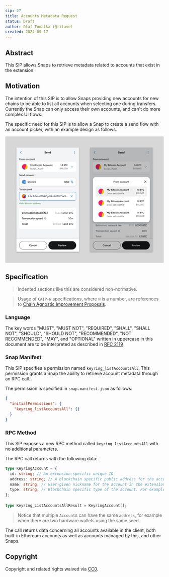 ```yaml
---
sip: 27
title: Accounts Metadata Request
status: Draft
author: Olaf Tomalka (@ritave)
created: 2024-09-17
---
```


## Abstract

This SIP allows Snaps to retrieve metadata related to accounts that exist in the extension.

## Motivation

The intention of this SIP is to allow Snaps providing new accounts for new chains to be able to list all accounts when selecting one during transfers. Currently the Snap can only access their own accounts, and can't do more complex UI flows.

The specific need for this SIP is to allow a Snap to create a send flow with an account picker, with an example design as follows.

<img src="../assets/sip-27/snap-account-list.png" alt="Account picker flow" width="600"/>

## Specification

> Indented sections like this are considered non-normative.

> Usage of `CAIP-N` specifications, where `N` is a number, are references to [Chain Agnostic Improvement Proposals](https://github.com/ChainAgnostic/CAIPs).

### Language

The key words "MUST", "MUST NOT", "REQUIRED", "SHALL", "SHALL NOT",
"SHOULD", "SHOULD NOT", "RECOMMENDED", "NOT RECOMMENDED", "MAY", and
"OPTIONAL" written in uppercase in this document are to be interpreted as described in [RFC 2119](https://www.ietf.org/rfc/rfc2119.txt)

### Snap Manifest

This SIP specifies a permission named `keyring_listAccountsAll`. This permission grants a Snap the ability to retrieve account metadata through an RPC call.

The permission is specified in `snap.manifest.json` as follows:

```json
{
  "initialPermissions": {
    "keyring_listAccountsAll": {}
  }
}
```

### RPC Method

This SIP exposes a new RPC method called `keyring_listAccountsAll` with no additional parameters.

The RPC call returns with the following data:

```typescript
type KeyringAccount = {
  id: string; // An extension-specific unique ID
  address: string; // A blockchain specific public address for the account.
  name: string; // User-given nickname for the account in the extension
  type: string; // Blockchain specific type of the account. For example "eip155:erc4337"
};

type Keyring_ListAccountsAllResult = KeyringAccount[];
```

> Notice that multiple `Account`s can have the same `address`, for example when there are two hardware wallets using the same seed.

The call returns data concerning all accounts available in the client, both built-in Ethereum accounts as well as accounts managed by this, and other Snaps.

## Copyright

Copyright and related rights waived via [CC0](../LICENSE).
